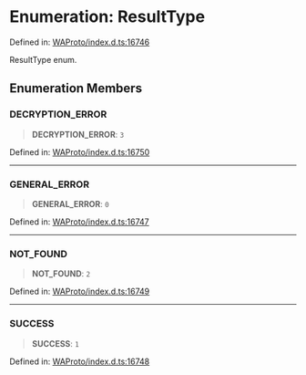 # Enumeration: ResultType

Defined in: [WAProto/index.d.ts:16746](https://github.com/WhiskeySockets/Baileys/blob/2fdabb7f387029b680a2c5e056c7022c25b0f110/WAProto/index.d.ts#L16746)

ResultType enum.

## Enumeration Members

### DECRYPTION\_ERROR

> **DECRYPTION\_ERROR**: `3`

Defined in: [WAProto/index.d.ts:16750](https://github.com/WhiskeySockets/Baileys/blob/2fdabb7f387029b680a2c5e056c7022c25b0f110/WAProto/index.d.ts#L16750)

***

### GENERAL\_ERROR

> **GENERAL\_ERROR**: `0`

Defined in: [WAProto/index.d.ts:16747](https://github.com/WhiskeySockets/Baileys/blob/2fdabb7f387029b680a2c5e056c7022c25b0f110/WAProto/index.d.ts#L16747)

***

### NOT\_FOUND

> **NOT\_FOUND**: `2`

Defined in: [WAProto/index.d.ts:16749](https://github.com/WhiskeySockets/Baileys/blob/2fdabb7f387029b680a2c5e056c7022c25b0f110/WAProto/index.d.ts#L16749)

***

### SUCCESS

> **SUCCESS**: `1`

Defined in: [WAProto/index.d.ts:16748](https://github.com/WhiskeySockets/Baileys/blob/2fdabb7f387029b680a2c5e056c7022c25b0f110/WAProto/index.d.ts#L16748)
